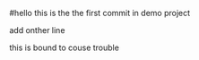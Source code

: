 #hello
this is the the first commit in demo project

add onther line



this is bound to couse trouble
